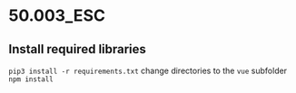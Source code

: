 # 50.003_ESC

## Install required libraries

`pip3 install -r requirements.txt`
change directories to the `vue` subfolder
`npm install`
